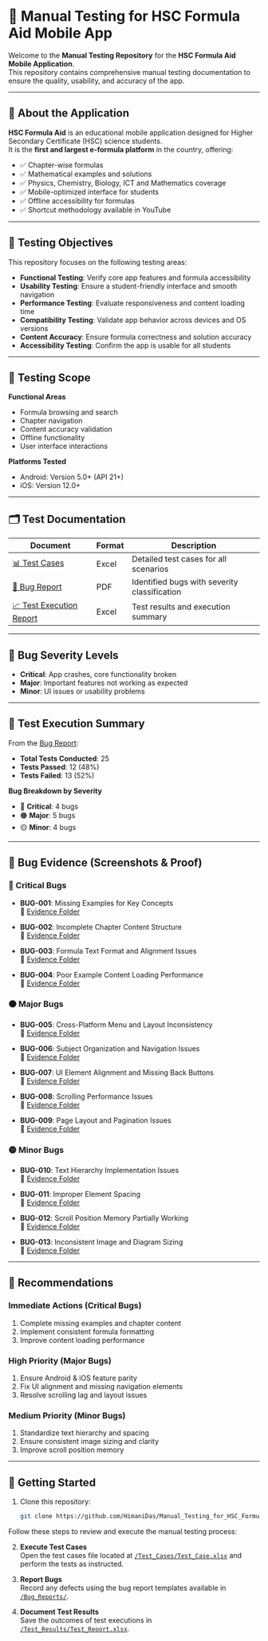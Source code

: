 # 📱 Manual Testing for HSC Formula Aid Mobile App

Welcome to the **Manual Testing Repository** for the **HSC Formula Aid Mobile Application**.  
This repository contains comprehensive manual testing documentation to ensure the quality, usability, and accuracy of the app.

---

## 📖 About the Application

**HSC Formula Aid** is an educational mobile application designed for Higher Secondary Certificate (HSC) science students.  
It is the **first and largest e-formula platform** in the country, offering:

- ✅ Chapter-wise formulas  
- ✅ Mathematical examples and solutions  
- ✅ Physics, Chemistry, Biology, ICT and Mathematics coverage  
- ✅ Mobile-optimized interface for students  
- ✅ Offline accessibility for formulas  
- ✅ Shortcut methodology available in YouTube

---

## 🎯 Testing Objectives

This repository focuses on the following testing areas:

- **Functional Testing**: Verify core app features and formula accessibility  
- **Usability Testing**: Ensure a student-friendly interface and smooth navigation  
- **Performance Testing**: Evaluate responsiveness and content loading time  
- **Compatibility Testing**: Validate app behavior across devices and OS versions  
- **Content Accuracy**: Ensure formula correctness and solution accuracy  
- **Accessibility Testing**: Confirm the app is usable for all students  

---

## 📌 Testing Scope

**Functional Areas**  
- Formula browsing and search  
- Chapter navigation  
- Content accuracy validation  
- Offline functionality  
- User interface interactions  

**Platforms Tested**  
- Android: Version 5.0+ (API 21+)  
- iOS: Version 12.0+  

---

## 🗂️ Test Documentation

| Document | Format | Description |
|----------|--------|-------------|
| [📊 Test Cases](./Test_Cases/Test_Case.xlsx) | Excel | Detailed test cases for all scenarios |
| [🐞 Bug Report](./Bug_Report.pdf) | PDF | Identified bugs with severity classification |
| [📈 Test Execution Report](./Test_Results/Test_Report.xlsx) | Excel | Test results and execution summary |

---

## 🐞 Bug Severity Levels

- **Critical**: App crashes, core functionality broken  
- **Major**: Important features not working as expected  
- **Minor**: UI issues or usability problems  

---

## 📌 Test Execution Summary

From the [Bug Report](./Bug_Report.pdf):

- **Total Tests Conducted**: 25  
- **Tests Passed**: 12 (48%)  
- **Tests Failed**: 13 (52%)  

**Bug Breakdown by Severity**
- 🔴 **Critical**: 4 bugs  
- 🟠 **Major**: 5 bugs  
- 🟡 **Minor**: 4 bugs  

---

## 🐛 Bug Evidence (Screenshots & Proof)

### 🔴 Critical Bugs
- **BUG-001**: Missing Examples for Key Concepts  
  📎 [Evidence Folder](https://drive.google.com/drive/folders/12G9jHy1i8OXDd6xwH2wfHumHjaR47KSW?usp=sharing)  

- **BUG-002**: Incomplete Chapter Content Structure  
  📎 [Evidence Folder](https://drive.google.com/drive/folders/1giRvXUWD646HK9yffvULAhOVwqpYQ8_p?usp=drive_link)  

- **BUG-003**: Formula Text Format and Alignment Issues  
  📎 [Evidence Folder](https://drive.google.com/drive/folders/1n8gxfgwWMRua3Znu0440yXl_H2XYFnvk?usp=drive_link)  

- **BUG-004**: Poor Example Content Loading Performance  
  📎 [Evidence Folder](https://drive.google.com/drive/folders/19JE5Pxt7TJlT6bay1gGaJoNFAV2ZY4EL?usp=drive_link)  

### 🟠 Major Bugs
- **BUG-005**: Cross-Platform Menu and Layout Inconsistency  
  📎 [Evidence Folder](https://drive.google.com/drive/folders/1oa3UKNjGrgAJ5zX513H2i1mONAK8SYb8?usp=drive_link)  

- **BUG-006**: Subject Organization and Navigation Issues  
  📎 [Evidence Folder](https://drive.google.com/drive/folders/1oa3UKNjGrgAJ5zX513H2i1mONAK8SYb8?usp=drive_link)  

- **BUG-007**: UI Element Alignment and Missing Back Buttons  
  📎 [Evidence Folder](https://drive.google.com/drive/folders/13wihWQYWF0iZ5wqB5TPLvQgRrqYSOI9_?usp=drive_link)  

- **BUG-008**: Scrolling Performance Issues  
  📎 [Evidence Folder](https://drive.google.com/drive/folders/1uBaayV5DRxpK-8ezMXguW6t6pThrtJeD?usp=drive_link)  

- **BUG-009**: Page Layout and Pagination Issues  
  📎 [Evidence Folder](https://drive.google.com/drive/folders/1Ou8sI5A-hRLFVlEMYNIiYhSNZBA_vzzl?usp=drive_link)  

### 🟡 Minor Bugs
- **BUG-010**: Text Hierarchy Implementation Issues  
  📎 [Evidence Folder](https://drive.google.com/drive/folders/1URmQuZvDT0qv15vNImFbPnuCv2Pfdj25?usp=drive_link)  

- **BUG-011**: Improper Element Spacing  
  📎 [Evidence Folder](https://drive.google.com/drive/folders/1K_igVxsVGzZNHWrOlgbGcMh6uqKaFz2A?usp=drive_link)  

- **BUG-012**: Scroll Position Memory Partially Working  
  📎 [Evidence Folder](https://drive.google.com/drive/folders/1LZE6KoA1JjQikK3JJhHAgiENJ76-Xp_V?usp=drive_link)  

- **BUG-013**: Inconsistent Image and Diagram Sizing  
  📎 [Evidence Folder](https://drive.google.com/drive/folders/1xaXanbyMgE6hPTsf_WO9H-yeOQeSU0Zy?usp=drive_link)  

---

## 🔧 Recommendations

### Immediate Actions (Critical Bugs)
1. Complete missing examples and chapter content  
2. Implement consistent formula formatting  
3. Improve content loading performance  

### High Priority (Major Bugs)
1. Ensure Android & iOS feature parity  
2. Fix UI alignment and missing navigation elements  
3. Resolve scrolling lag and layout issues  

### Medium Priority (Minor Bugs)
1. Standardize text hierarchy and spacing  
2. Ensure consistent image sizing and clarity  
3. Improve scroll position memory  

---

## 🚀 Getting Started

1. Clone this repository:  
   ```bash
   git clone https://github.com/HimaniDas/Manual_Testing_for_HSC_Formula_Aid_Mobile_App.git

Follow these steps to review and execute the manual testing process:

2. **Execute Test Cases**  
   Open the test cases file located at [`/Test_Cases/Test_Case.xlsx`](./Test_Cases/Test_Case.xlsx) and perform the tests as instructed.

3. **Report Bugs**  
   Record any defects using the bug report templates available in [`/Bug_Reports/`](./Bug_Reports/).

4. **Document Test Results**  
   Save the outcomes of test executions in [`/Test_Results/Test_Report.xlsx`](./Test_Results/Test_Report.xlsx).
